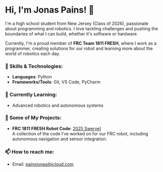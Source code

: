 # Hi, I'm Jonas Pains! 👋  
I'm a high school student from New Jersey (Class of 2026), passionate about programming and robotics. I love tackling challenges and pushing the boundaries of what I can build, whether it's software or hardware.

Currently, I'm a proud member of **FRC Team 1811 FRESH**, where I work as a programmer, creating solutions for our robot and learning more about the world of robotics each day.

### 🚀 Skills & Technologies:
- **Languages**: Python
- **Frameworks/Tools**: Git, VS Code, PyCharm

### 🌱 Currently Learning:
- Advanced robotics and autonomous systems

### 📝 Some of My Projects:
- **FRC 1811 FRESH Robot Code**: [2025 Swerve](https://github.com/SenseiNotHere/2025Swerve)]  
  A collection of the code I’ve worked on for our FRC robot, including autonomous navigation and sensor integration.

### 📫 How to reach me:
- Email: painsjonas@icloud.com
